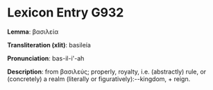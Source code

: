 # Lexicon Entry G932

**Lemma**: βασιλεία

**Transliteration (xlit)**: basileía

**Pronunciation**: bas-il-i'-ah

**Description**:
from βασιλεύς; properly, royalty, i.e. (abstractly) rule, or (concretely) a realm (literally or figuratively):--kingdom, + reign.
